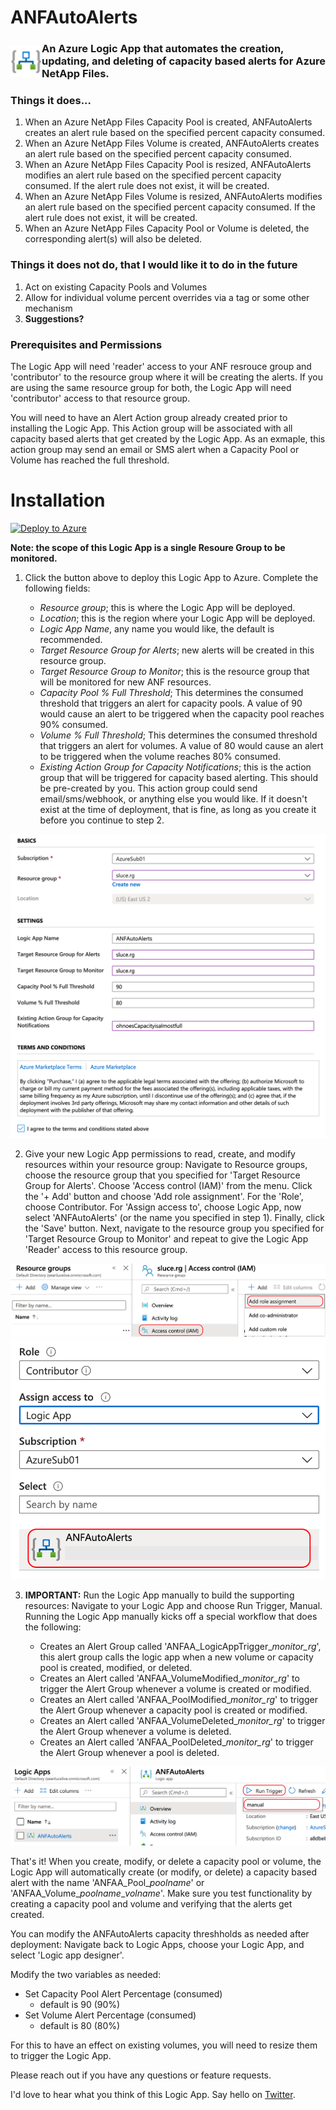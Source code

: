 

# ANFAutoAlerts

<img src="./img/10201-icon-service-Logic-Apps.svg" align="left" alt="Logic App Icon" height="50" style="margin: 10px 0 0 0; " />

### An Azure Logic App that automates the creation, updating, and deleting of capacity based alerts for Azure NetApp Files.

### Things it does...

1. When an Azure NetApp Files Capacity Pool is created, ANFAutoAlerts creates an alert rule based on the specified percent capacity consumed.
2. When an Azure NetApp Files Volume is created, ANFAutoAlerts creates an alert rule based on the specified percent capacity consumed.
3. When an Azure NetApp Files Capacity Pool is resized, ANFAutoAlerts modifies an alert rule based on the specified percent capacity consumed. If the alert rule does not exist, it will be created.
4. When an Azure NetApp Files Volume is resized, ANFAutoAlerts modifies an alert rule based on the specified percent capacity consumed. If the alert rule does not exist, it will be created.
5. When an Azure NetApp Files Capacity Pool or Volume is deleted, the corresponding alert(s) will also be deleted.

### Things it does not do, that I would like it to do in the future

1. Act on existing Capacity Pools and Volumes
2. Allow for individual volume percent overrides via a tag or some other mechanism
3. **Suggestions?**

### Prerequisites and Permissions

The Logic App will need 'reader' access to your ANF resrouce group and 'contributor' to the resource group where it will be creating the alerts. If you are using the same resource group for both, the Logic App will need 'contributor' access to that resource group.

You will need to have an Alert Action group already created prior to installing the Logic App. This Action group will be associated with all capacity based alerts that get created by the Logic App. As an exmaple, this action group may send an email or SMS alert when a Capacity Pool or Volume has reached the full threshold.

# Installation
[![Deploy to Azure](https://aka.ms/deploytoazurebutton)](https://portal.azure.com/#create/Microsoft.Template/uri/https%3A%2F%2Fraw.githubusercontent.com%2FANFTechTeam%2FANFAutoAlerts%2Fmaster%2Fanfautoalerts.json)

**Note: the scope of this Logic App is a single Resoure Group to be monitored.**

1. Click the button above to deploy this Logic App to Azure. Complete the following fields:

	* *Resource group*; this is where the Logic App will be deployed.
	* *Location*; this is the region where your Logic App will be deployed.
	* *Logic App Name*, any name you would like, the default is recommended.
	* *Target Resource Group for Alerts*; new alerts will be created in this resource group.
	* *Target Resource Group to Monitor*; this is the resource group that will be monitored for new ANF resources.
   * *Capacity Pool % Full Threshold*; This determines the consumed threshold that triggers an alert for capacity pools. A value of 90 would cause an alert to be triggered when the capacity pool reaches 90% consumed.
   * *Volume % Full Threshold*; This determines the consumed threshold that triggers an alert for volumes. A value of 80 would cause an alert to be triggered when the volume reaches 80% consumed.
	* *Existing Action Group for Capacity Notifications*; this is the action group that will be triggered for capacity based alerting. This should be pre-created by you. This action group could send email/sms/webhook, or anything else you would like. If it doesn't exist at the time of deployment, that is fine, as long as you create it before you continue to step 2.

![Deploy Fields](./img/deploy.png)

2. Give your new Logic App permissions to read, create, and modify resources within your resource group: Navigate to Resource groups, choose the resource group that you specified for 'Target Resource Group for Alerts'. Choose 'Access control (IAM)' from the menu. Click the '+ Add' button and choose 'Add role assignment'. For the 'Role', choose Contributor. For 'Assign access to', choose Logic App, now select 'ANFAutoAlerts' (or the name you specified in step 1). Finally, click the 'Save' button. Next, navigate to the resource group you specified for 'Target Resource Group to Monitor' and repeat to give the Logic App 'Reader' access to this resource group.

![Add Role to RG](./img/addrole.png)
![Choose Logic App](./img/chooselogicapp.png)

3. **IMPORTANT:** Run the Logic App manually to build the supporting resources: Navigate to your Logic App and choose Run Trigger, Manual.
   Running the Logic App manually kicks off a special workflow that does the following:
   
   * Creates an Alert Group called 'ANFAA_LogicAppTrigger\_*monitor_rg*', this alert group calls the logic app when a new volume or capacity pool is created, modified, or deleted.
   * Creates an Alert called 'ANFAA_VolumeModified\_*monitor_rg*' to trigger the Alert Group whenever a volume is created or modified.
   * Creates an Alert called 'ANFAA_PoolModified\_*monitor_rg*' to trigger the Alert Group whenever a capacity pool is created or modified.
   * Creates an Alert called 'ANFAA_VolumeDeleted\_*monitor_rg*' to trigger the Alert Group whenever a volume is deleted.
   * Creates an Alert called 'ANFAA_PoolDeleted\_*monitor_rg*' to trigger the Alert Group whenever a pool is deleted.
   
![Manual Trigger](./img/manualtrigger.png)

That's it! When you create, modify, or delete a capacity pool or volume, the Logic App will automatically create (or modify, or delete) a capacity based alert with the name 'ANFAA\_Pool\_*poolname*' or 'ANFAA\_Volume\_*poolname*_*volname*'. Make sure you test functionality by creating a capacity pool and volume and verifying that the alerts get created.

You can modify the ANFAutoAlerts capacity threshholds as needed after deployment: Navigate back to Logic Apps, choose your Logic App, and select 'Logic app designer'. 
	
Modify the two variables as needed:

   * Set Capacity Pool Alert Percentage (consumed)
      * default is 90 (90%)
   * Set Volume Alert Percentage (consumed)
      * default is 80 (80%) 

For this to have an effect on existing volumes, you will need to resize them to trigger the Logic App.

Please reach out if you have any questions or feature requests.

I'd love to hear what you think of this Logic App. Say hello on [Twitter](https://twitter.com/seanluce).

